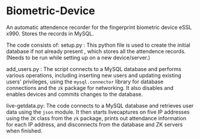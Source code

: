 # Biometric-Device
An automatic attendence recorder for the fingerprint biometric device eSSL x990. Stores the records in MySQL.

The code consists of:
setup.py : This python file is used to create the initial database if not already present , which stores all the attendence records. (Needs to be run while setting up on a new device/server.)

add_users.py : The script connects to a MySQL database and performs various operations, including inserting new users and updating existing users' privileges, using the `mysql.connector` library for database connections and the `zk` package for networking. It also disables and enables devices and commits changes to the database.

live-getdata.py: The code connects to a MySQL database and retrieves user data using the `json` module. It then starts livecaptures on five IP addresses using the `ZK` class from the `zk` package, prints out attendance information for each IP address, and disconnects from the database and ZK servers when finished.

